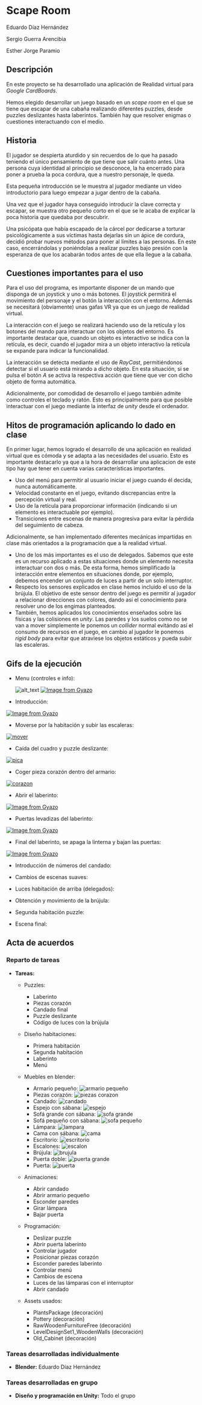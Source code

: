 # Scape Room 

Eduardo Díaz Hernández

Sergio Guerra Arencibia

Esther Jorge Paramio

## Descripción

En este proyecto se ha desarrollado una aplicación de Realidad virtual para *Google CardBoards*. 

Hemos elegido desarrollar un juego basado en un *scape room* en el que se tiene que escapar de una cabaña realizando diferentes puzzles, desde puzzles deslizantes hasta laberintos. También hay que resolver enigmas o cuestiones interactuando con el medio.

## Historia 

El jugador se despierta aturdido y sin recuerdos de lo que ha pasado teniendo el único pensamiento de que tiene que salir cuánto antes. Una persona cuya identidad al principio se desconoce, la ha encerrado para poner a prueba la poca cordura, que a nuestro personaje, le queda. 

Esta pequeña introducción se le muestra al jugador mediante un vídeo introductorio para luego empezar a jugar dentro de la cabaña.

Una vez que el jugador haya conseguido introducir la clave correcta y escapar, se muestra otro pequeño corto en el que se le acaba de explicar la poca historia que quedaba por descubrir.

Una psicópata que había escapado de la cárcel por dedicarse a torturar psicológicamente a sus víctimas hasta dejarlas sin un ápice de cordura, decidió probar nuevos métodos para poner al límites a las personas. En este caso, encerrándolas y poniéndolas a realizar puzzles bajo presión con la esperanza de que los acabarán todos antes de que ella llegue a la cabaña.

## Cuestiones importantes para el uso

Para el uso del programa, es importante disponer de un mando que disponga de un joystick y uno o más botones. El joystick permitirá el movimiento del personaje y el botón la interacción con el entorno. Además se necesitará (obviamente) unas gafas VR ya que es un juego de realidad virtual.

La interacción con el juego se realizará haciendo uso de la retícula y los botones del mando para interactuar con los objetos del entorno. Es importante destacar que, cuando un objeto es interactivo se indica con la retícula, es decir, cuando el jugador mira a un objeto interactivo la retícula se expande para indicar la funcionalidad. 

La interacción se detecta mediante el uso de *RayCast*, permitiéndonos detectar si el usuario está mirando a dicho objeto. En esta situación, si se pulsa el botón *A* se activa la respectiva acción que tiene que ver con dicho objeto de forma automática.

Adicionalmente, por comodidad de desarrollo el juego también admite como controles el teclado y ratón. Esto es principalmente para que posible interactuar con el juego mediante la interfaz de *unity* desde el ordenador.

## Hitos de programación aplicando lo dado en clase

En primer lugar, hemos logrado el desarrollo de una aplicación en realidad virtual que es cómoda y se adapta a las necesidades del usuario. Esto es importante destacarlo ya que a la hora de desarrollar una aplicacion de este tipo hay que tener en cuenta varias características importantes.  
  - Uso del menú para permitir al usuario iniciar el juego cuando él decida, nunca automáticamente.
  - Velocidad constante en el juego, evitando discrepancias entre la percepción virtual y real.
  - Uso de la retícula para proporcionar información (indicando si un elemento es interactuable por ejemplo).
  - Transiciones entre escenas de manera progresiva para evitar la pérdida del seguimiento de cabeza.  
  
Adicionalmente, se han implementado diferentes mecánicas impartidas en clase más orientados a la programación que a la realidad virtual.

- Uno de los más importantes es el uso de delegados. Sabemos que este es un recurso aplicado a estas situaciones donde un elemento necesita interactuar con dos o más. De esta forma, hemos simplificado la interacción entre elementos en situaciones donde, por ejemplo, debemos encender un conjunto de luces a partir de un solo interruptor.  
- Respecto los sensores explicados en clase hemos incluido el uso de la brújula. El objetivo de este sensor dentro del juego es permitir al jugador a relacionar direcciones con colores, dando así el conocimiento para resolver uno de los engimas planteados.
- También, hemos aplicados los conocimientos enseñados sobre las físicas y las colisiones en *unity*. Las paredes y los suelos como no se van a mover simplemente le ponemos un *collider* normal evitándo así el consumo de recursos en el juego, en cambio al jugador le ponemos *rigid body* para evitar que atraviese los objetos estáticos y pueda subir las escaleras. 

## Gifs de la ejecución

- Menu (controles e info):

  ![alt_text](https://i.gyazo.com/efaa47dc4b6dcec747236ebc7500efd0.gif)
  [![Image from Gyazo](https://i.gyazo.com/efaa47dc4b6dcec747236ebc7500efd0.gif)](https://gyazo.com/efaa47dc4b6dcec747236ebc7500efd0)
- Introducción:

[![Image from Gyazo](https://i.gyazo.com/712410bcced76537206775838d247209.gif)](https://gyazo.com/712410bcced76537206775838d247209)

- Moverse por la habitación y subir las escaleras:

[![mover](https://i.gyazo.com/eab064a74e966cc937756f36c48f4e1e.gif)](https://gyazo.com/eab064a74e966cc937756f36c48f4e1e)

- Caída del cuadro y puzzle deslizante:

[![pica](https://i.gyazo.com/cd49840ed353bfc309c556bc9625b56d.gif)](https://gyazo.com/cd49840ed353bfc309c556bc9625b56d)

- Coger pieza corazón dentro del armario:

[![corazon](https://i.gyazo.com/a43fbd550cde3406450b0dc1c460b964.gif)](https://gyazo.com/a43fbd550cde3406450b0dc1c460b964)

- Abrir el laberinto:

[![Image from Gyazo](https://i.gyazo.com/d3854b6ae0bbe459c11a5e32d9b647c9.gif)](https://gyazo.com/d3854b6ae0bbe459c11a5e32d9b647c9)
 
- Puertas levadizas del laberinto:

[![Image from Gyazo](https://i.gyazo.com/d6df12f1d8791ba8c93457d5f03e68a0.gif)](https://gyazo.com/d6df12f1d8791ba8c93457d5f03e68a0)

- Final del laberinto, se apaga la linterna y bajan las puertas:

[![Image from Gyazo](https://i.gyazo.com/20ff058afcfc9a6a384d2f893ef64da0.gif)](https://gyazo.com/20ff058afcfc9a6a384d2f893ef64da0)

- Introducción de números del candado:


- Cambios de escenas suaves:


- Luces habitación de arriba (delegados):


- Obtención y movimiento de la brújula:


- Segunda habitación puzzle:


- Escena final:


## Acta de acuerdos
### Reparto de tareas  
- **Tareas:**
  -  Puzzles:
     - Laberinto
     - Piezas corazón
     - Candado final
     - Puzzle deslizante
     - Código de luces con la brújula

  - Diseño habitaciones:
    - Primera habitación
    - Segunda habitación
    - Laberinto
    - Menú

  - Muebles en blender:
    - Armario pequeño:
    ![armario pequeño](imgs/armarioPequeño.jpeg)
    - Piezas corazón:
    ![piezas corazon](imgs/corazon.jpeg)
    - Candado:
    ![candado](imgs/candado.jpeg)
    - Espejo con sábana:
    ![espejo](imgs/espejo.jpeg)
    - Sofá grande con sábana:
    ![sofa grande](imgs/sofaGrande.jpeg)
    - Sofá pequeño con sábana:
    ![sofa pequeño](imgs/sofaPequeño.jpeg)
    - Lámpara:
    ![lampara](imgs/lampara.jpeg)
    - Cama con sábana:
    ![cama](imgs/cama.jpeg)
    - Escritorio:
    ![escritorio](imgs/escritorio.jpeg)
    - Escalones:
    ![escalon](imgs/escalones.jpeg)
    - Brújula:
    ![brujula](imgs/brujula.jpeg)
    - Puerta doble:
    ![puerta grande](imgs/puertaDoble.jpeg)
    - Puerta:
    ![puerta](imgs/puerta.jpeg)

  - Animaciones:
    - Abrir candado
    - Abrir armario pequeño
    - Esconder paredes
    - Girar lámpara
    - Bajar puerta

  - Programación:
    - Deslizar puzzle
    - Abrir puerta laberinto
    - Controlar jugador
    - Posicionar piezas corazón
    - Esconder paredes laberinto
    - Controlar menú
    - Cambios de escena 
    - Luces de las lámparas con el interruptor
    - Abrir candado

  - Assets usados:
    - PlantsPackage (decoración)
    - Pottery (decoración)
    - RawWoodenFurnitureFree (decoración)
    - LevelDesignSet1_WoodenWalls (decoración)
    - Old_Cabinet (decoración)

### Tareas desarrolladas individualmente

- **Blender:** Eduardo Díaz Hernández
  
### Tareas desarrolladas en grupo

- **Diseño y programación en Unity:** Todo el grupo
